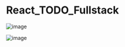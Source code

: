 # React_TODO_Fullstack

![image](https://github.com/424Nkita-Csharsfta4/React_TODO_Fullstack/assets/103760832/999047f4-4043-4ebf-bde6-d7a7bf448b5c)

![image](https://github.com/424Nkita-Csharsfta4/React_TODO_Fullstack/assets/103760832/dd99ff53-2cd2-4c77-b120-cefabe7d3fcf)
